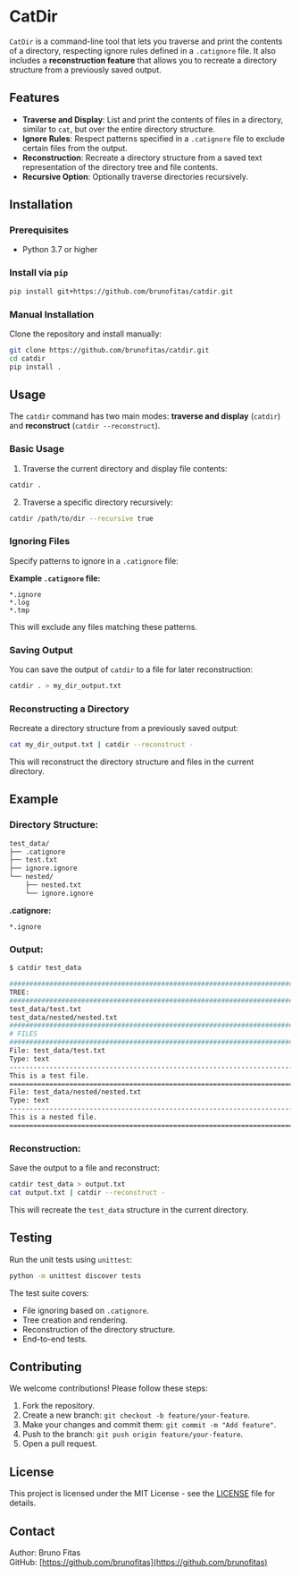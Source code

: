 
# **CatDir**

`CatDir` is a command-line tool that lets you traverse and print the contents of a directory, respecting ignore rules defined in a `.catignore` file. It also includes a **reconstruction feature** that allows you to recreate a directory structure from a previously saved output.

## **Features**

- **Traverse and Display**: List and print the contents of files in a directory, similar to `cat`, but over the entire directory structure.
- **Ignore Rules**: Respect patterns specified in a `.catignore` file to exclude certain files from the output.
- **Reconstruction**: Recreate a directory structure from a saved text representation of the directory tree and file contents.
- **Recursive Option**: Optionally traverse directories recursively.

## **Installation**

### Prerequisites

- Python 3.7 or higher

### Install via `pip`

```bash
pip install git+https://github.com/brunofitas/catdir.git
```

### Manual Installation

Clone the repository and install manually:

```bash
git clone https://github.com/brunofitas/catdir.git
cd catdir
pip install .
```

## **Usage**

The `catdir` command has two main modes: **traverse and display** (`catdir`) and **reconstruct** (`catdir --reconstruct`).

### **Basic Usage**

1. Traverse the current directory and display file contents:

```bash
catdir .
```

2. Traverse a specific directory recursively:

```bash
catdir /path/to/dir --recursive true
```

### **Ignoring Files**

Specify patterns to ignore in a `.catignore` file:

**Example `.catignore` file:**

```
*.ignore
*.log
*.tmp
```

This will exclude any files matching these patterns.

### **Saving Output**

You can save the output of `catdir` to a file for later reconstruction:

```bash
catdir . > my_dir_output.txt
```

### **Reconstructing a Directory**

Recreate a directory structure from a previously saved output:

```bash
cat my_dir_output.txt | catdir --reconstruct -
```

This will reconstruct the directory structure and files in the current directory.

## **Example**

### **Directory Structure:**

```bash
test_data/
├── .catignore
├── test.txt
├── ignore.ignore
└── nested/
    ├── nested.txt
    └── ignore.ignore
```

**.catignore:**

```
*.ignore
```

### **Output:**

```bash
$ catdir test_data

####################################################################################################
TREE:
####################################################################################################
test_data/test.txt
test_data/nested/nested.txt
####################################################################################################
# FILES
####################################################################################################
File: test_data/test.txt
Type: text
----------------------------------------------------------------------------------------------------
This is a test file.
====================================================================================================
File: test_data/nested/nested.txt
Type: text
----------------------------------------------------------------------------------------------------
This is a nested file.
====================================================================================================
```

### **Reconstruction:**

Save the output to a file and reconstruct:

```bash
catdir test_data > output.txt
cat output.txt | catdir --reconstruct -
```

This will recreate the `test_data` structure in the current directory.

## **Testing**

Run the unit tests using `unittest`:

```bash
python -m unittest discover tests
```

The test suite covers:
- File ignoring based on `.catignore`.
- Tree creation and rendering.
- Reconstruction of the directory structure.
- End-to-end tests.

## **Contributing**

We welcome contributions! Please follow these steps:

1. Fork the repository.
2. Create a new branch: `git checkout -b feature/your-feature`.
3. Make your changes and commit them: `git commit -m "Add feature"`.
4. Push to the branch: `git push origin feature/your-feature`.
5. Open a pull request.

## **License**

This project is licensed under the MIT License - see the [LICENSE](LICENSE) file for details.

## **Contact**

Author: Bruno Fitas  
GitHub: [https://github.com/brunofitas](https://github.com/brunofitas)

